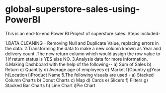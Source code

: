# global-superstore-sales-using-PowerBI

This is an end-to-end Power BI Project of superstore sales. Steps included-

1.DATA CLEANING - Removing Null and Duplicate Value, replacing errors in the data.
2.Transforming the data to make a new column known as Year and delivery count .The new return column which would assign the row value to 1 if return status is YES else NO.
3.Analysis data for more information.
4.Making Dashboard with the help of the following-- a) Sum of Sales b) Return  c) Quantity d) Average age of employees e) Market f)Country g)Year h)Location i)Product Name
5.The following visuals are used - a) Stacked Column Charts b) Donut Charts c) Map d) Cards e) Slicers f) Filters g) Stacked Bar Charts h) Line Chart i)Pie Chart
